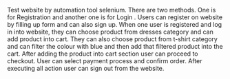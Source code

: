 Test website by automation tool selenium. There are two methods. One is for Registration and another one  is for Login .
Users can register on website by filling up form and can also sign up. 
When one user is registered and log in into website, they can
choose product from dresses category and can add product into cart.
They can also choose product from t-shirt category and can filter the colour with blue and then add that filtered 
product into the cart. After adding the product into cart section user can proceed to checkout. User can select payment
process and confirm order. After executing all action user can sign out from the website.
